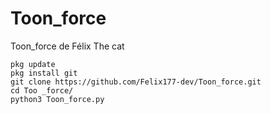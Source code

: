 # Toon_force
Toon_force de Félix The cat

```
pkg update
pkg install git
git clone https://github.com/Felix177-dev/Toon_force.git
cd Too _force/
python3 Toon_force.py

